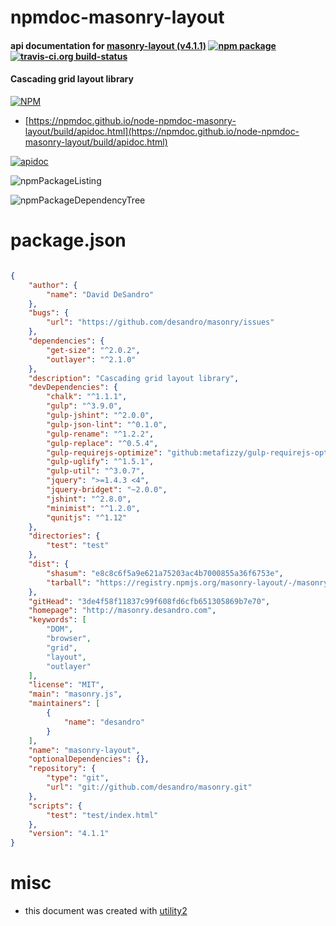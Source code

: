 # npmdoc-masonry-layout

#### api documentation for  [masonry-layout (v4.1.1)](http://masonry.desandro.com)  [![npm package](https://img.shields.io/npm/v/npmdoc-masonry-layout.svg?style=flat-square)](https://www.npmjs.org/package/npmdoc-masonry-layout) [![travis-ci.org build-status](https://api.travis-ci.org/npmdoc/node-npmdoc-masonry-layout.svg)](https://travis-ci.org/npmdoc/node-npmdoc-masonry-layout)

#### Cascading grid layout library

[![NPM](https://nodei.co/npm/masonry-layout.png?downloads=true&downloadRank=true&stars=true)](https://www.npmjs.com/package/masonry-layout)

- [https://npmdoc.github.io/node-npmdoc-masonry-layout/build/apidoc.html](https://npmdoc.github.io/node-npmdoc-masonry-layout/build/apidoc.html)

[![apidoc](https://npmdoc.github.io/node-npmdoc-masonry-layout/build/screenCapture.buildCi.browser.%252Ftmp%252Fbuild%252Fapidoc.html.png)](https://npmdoc.github.io/node-npmdoc-masonry-layout/build/apidoc.html)

![npmPackageListing](https://npmdoc.github.io/node-npmdoc-masonry-layout/build/screenCapture.npmPackageListing.svg)

![npmPackageDependencyTree](https://npmdoc.github.io/node-npmdoc-masonry-layout/build/screenCapture.npmPackageDependencyTree.svg)



# package.json

```json

{
    "author": {
        "name": "David DeSandro"
    },
    "bugs": {
        "url": "https://github.com/desandro/masonry/issues"
    },
    "dependencies": {
        "get-size": "^2.0.2",
        "outlayer": "^2.1.0"
    },
    "description": "Cascading grid layout library",
    "devDependencies": {
        "chalk": "^1.1.1",
        "gulp": "^3.9.0",
        "gulp-jshint": "^2.0.0",
        "gulp-json-lint": "^0.1.0",
        "gulp-rename": "^1.2.2",
        "gulp-replace": "^0.5.4",
        "gulp-requirejs-optimize": "github:metafizzy/gulp-requirejs-optimize",
        "gulp-uglify": "^1.5.1",
        "gulp-util": "^3.0.7",
        "jquery": ">=1.4.3 <4",
        "jquery-bridget": "~2.0.0",
        "jshint": "^2.8.0",
        "minimist": "^1.2.0",
        "qunitjs": "^1.12"
    },
    "directories": {
        "test": "test"
    },
    "dist": {
        "shasum": "e8c8c6f5a9e621a75203ac4b7000855a36f6753e",
        "tarball": "https://registry.npmjs.org/masonry-layout/-/masonry-layout-4.1.1.tgz"
    },
    "gitHead": "3de4f58f11837c99f608fd6cfb651305869b7e70",
    "homepage": "http://masonry.desandro.com",
    "keywords": [
        "DOM",
        "browser",
        "grid",
        "layout",
        "outlayer"
    ],
    "license": "MIT",
    "main": "masonry.js",
    "maintainers": [
        {
            "name": "desandro"
        }
    ],
    "name": "masonry-layout",
    "optionalDependencies": {},
    "repository": {
        "type": "git",
        "url": "git://github.com/desandro/masonry.git"
    },
    "scripts": {
        "test": "test/index.html"
    },
    "version": "4.1.1"
}
```



# misc
- this document was created with [utility2](https://github.com/kaizhu256/node-utility2)
